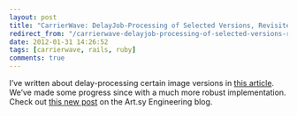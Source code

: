 ```yaml
---
layout: post
title: "CarrierWave: DelayJob-Processing of Selected Versions, Revisited"
redirect_from: "/carrierwave-delayjob-processing-of-selected-versions-revisited/"
date: 2012-01-31 14:26:52
tags: [carrierwave, rails, ruby]
comments: true
---
```

I’ve written about delay-processing certain image versions in [this article](http://code.dblock.org/carrierwave-delayjob-processing-of-selected-versions). We’ve made some progress since with a much more robust implementation. Check out [this new post](http://artsy.github.com/blog/2012/01/31/delaying-carrierwave-image-processing/) on the Art.sy Engineering blog.
